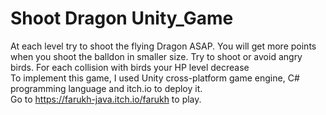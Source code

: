 # Shoot Dragon Unity_Game

At each level try to shoot the flying Dragon ASAP. You will get more 
points when you shoot the balldon in smaller size. Try to shoot or avoid angry birds. 
For each collision with birds your HP level decrease<br>
To implement this game, I used Unity cross-platform game engine, C# programming language 
and itch.io to deploy it. <br> 
Go to https://farukh-java.itch.io/farukh to play.  
